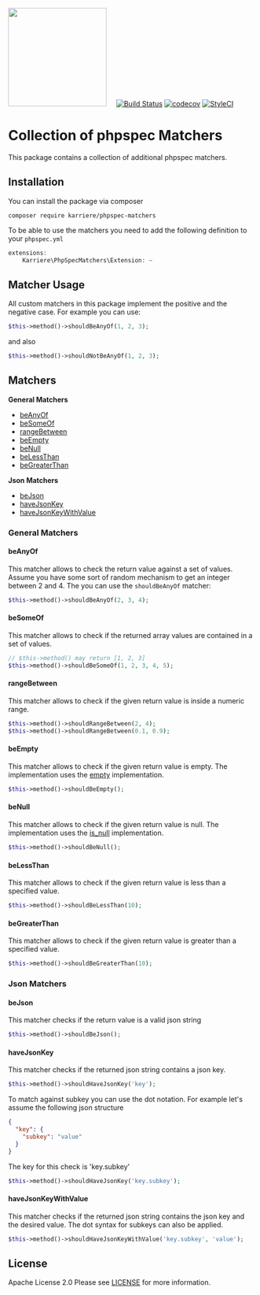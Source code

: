 <a href="https://www.karriere.at/" target="_blank"><img width="200" src="http://www.karriere.at/images/layout/katlogo.svg"></a>
<span>&nbsp;&nbsp;&nbsp;</span>
[![Build Status](https://travis-ci.org/karriereat/phpspec-matchers.svg?branch=master)](https://travis-ci.org/karriereat/phpspec-matchers)
[![codecov](https://codecov.io/gh/karriereat/phpspec-matchers/branch/master/graph/badge.svg)](https://codecov.io/gh/karriereat/phpspec-matchers)
[![StyleCI](https://styleci.io/repos/81121039/shield?branch=master)](https://styleci.io/repos/81121039)


# Collection of phpspec Matchers

This package contains a collection of additional phpspec matchers.

## Installation
You can install the package via composer
```
composer require karriere/phpspec-matchers
```

To be able to use the matchers you need to add the following definition to your `phpspec.yml`
```php
extensions:
    Karriere\PhpSpecMatchers\Extension: ~
```

## Matcher Usage
All custom matchers in this package implement the positive and the negative case. For example you can use:
```php
$this->method()->shouldBeAnyOf(1, 2, 3);
```
and also
```php
$this->method()->shouldNotBeAnyOf(1, 2, 3);
```

## Matchers
**General Matchers**
* [beAnyOf](#beanyof)
* [beSomeOf](#besomeof)
* [rangeBetween](#rangebetween)
* [beEmpty](#beempty)
* [beNull](#benull)
* [beLessThan](#belessthan)
* [beGreaterThan](#begreaterthan)

**Json Matchers**
* [beJson](#bejson)
* [haveJsonKey](#havejsonkey)
* [haveJsonKeyWithValue](#havejsonkeywithvalue)

### General Matchers

#### beAnyOf
This matcher allows to check the return value against a set of values. 
Assume you have some sort of random mechanism to get an integer between 2 and 4. The you can use the `shouldBeAnyOf` matcher:

```php
$this->method()->shouldBeAnyOf(2, 3, 4);
```

#### beSomeOf
This matcher allows to check if the returned array values are contained in a set of values.

```php
// $this->method() may return [1, 2, 3]
$this->method()->shouldBeSomeOf(1, 2, 3, 4, 5);
```

#### rangeBetween
This matcher allows to check if the given return value is inside a numeric range.
```php
$this->method()->shouldRangeBetween(2, 4);
$this->method()->shouldRangeBetween(0.1, 0.9);
```

#### beEmpty
This matcher allows to check if the given return value is empty. The implementation uses the [empty](http://php.net/manual/en/function.empty.php) implementation.
```php
$this->method()->shouldBeEmpty();
```

#### beNull
This matcher allows to check if the given return value is null. The implementation uses the [is_null](http://php.net/manual/en/function.is-null.php) implementation.
```php
$this->method()->shouldBeNull();
```

#### beLessThan
This matcher allows to check if the given return value is less than a specified value.
```php
$this->method()->shouldBeLessThan(10);
```

#### beGreaterThan
This matcher allows to check if the given return value is greater than a specified value.
```php
$this->method()->shouldBeGreaterThan(10);
```

### Json Matchers

#### beJson
This matcher checks if the return value is a valid json string

```php
$this->method()->shouldBeJson();
```

#### haveJsonKey
This matcher checks if the returned json string contains a json key.

```php
$this->method()->shouldHaveJsonKey('key');
```

To match against subkey you can use the dot notation.
For example let's assume the following json structure

```json
{
  "key": {
    "subkey": "value"
  }
}
```

The key for this check is 'key.subkey'

```php
$this->method()->shouldHaveJsonKey('key.subkey');
```

#### haveJsonKeyWithValue
This matcher checks if the returned json string contains the json key and the desired value.
The dot syntax for subkeys can also be applied.

```php
$this->method()->shouldHaveJsonKeyWithValue('key.subkey', 'value');
```

## License

Apache License 2.0 Please see [LICENSE](LICENSE) for more information.
